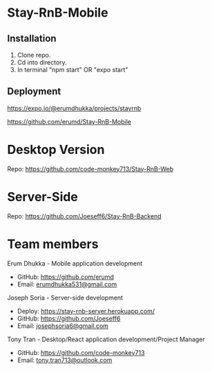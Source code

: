 # Stay-RnB-Mobile

## Installation

1. Clone repo.
2. Cd into directory.
3. In terminal "npm start" OR "expo start"

## Deployment

https://expo.io/@erumdhukka/projects/stayrnb

https://github.com/erumd/Stay-RnB-Mobile

# Desktop Version
Repo: https://github.com/code-monkey713/Stay-RnB-Web

# Server-Side
Repo: https://github.com/Joeseff6/Stay-RnB-Backend

# Team members
Erum Dhukka - Mobile application development
  - GitHub: https://github.com/erumd
  - Email: erumdhukka531@gmail.com

Joseph Soria - Server-side development
  - Deploy: https://stay-rnb-server.herokuapp.com/
  - GitHub: https://github.com/Joeseff6
  - Email: josephsoria6@gmail.com

Tony Tran - Desktop/React application development/Project Manager
  - GitHub: https://github.com/code-monkey713
  - Email: tony.tran713@outlook.com


